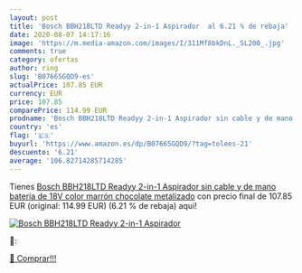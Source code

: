 ```yaml
---
layout: post
title: 'Bosch BBH218LTD Readyy 2-in-1 Aspirador  al 6.21 % de rebaja'
date: 2020-08-07 14:17:16
image: 'https://m.media-amazon.com/images/I/311Mf8bkDnL._SL200_.jpg'
comments: true
category: ofertas
author: ring
slug: 'B07665GQD9-es'
actualPrice: 107.85 EUR
currency: EUR
price: 107.85
comparePrice: 114.99 EUR
prodname: 'Bosch BBH218LTD Readyy 2-in-1 Aspirador sin cable y de mano  batería de 18V  color marrón chocolate metalizado'
country: 'es'
flag: '🇪🇸'
buyurl: 'https://www.amazon.es/dp/B07665GQD9/?tag=tolees-21'
descuento: '6.21'
average: '106.82714285714285'
---
```


Tienes [Bosch BBH218LTD Readyy 2-in-1 Aspirador sin cable y de mano  batería de 18V  color marrón chocolate metalizado](https://www.amazon.es/dp/B07665GQD9/?tag=tolees-21) con precio final de  107.85 EUR (original: 114.99 EUR) (6.21 %  de rebaja) aqui!

[![Bosch BBH218LTD Readyy 2-in-1 Aspirador ](https://m.media-amazon.com/images/I/311Mf8bkDnL._SL200_.jpg)](https://www.amazon.es/dp/B07665GQD9/?tag=tolees-21)

🔎:


[🛒 Comprar!!!](https://www.amazon.es/dp/B07665GQD9/?tag=tolees-21)
